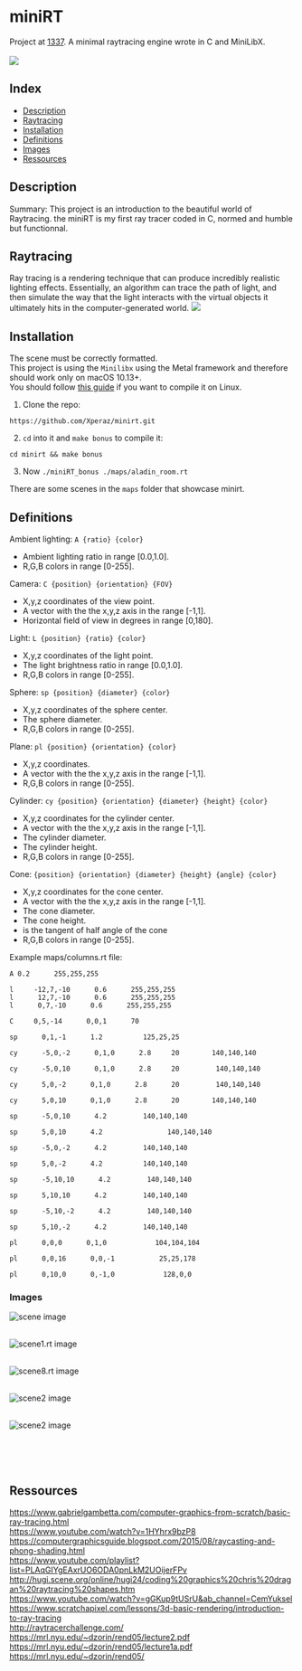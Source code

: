 # miniRT
Project at [1337](https://1337.ma).
A minimal raytracing engine wrote in C and MiniLibX.<br><br>
<img src="https://github.com/Xperaz/minirt/blob/master/img/Screen%20Shot%202022-09-30%20at%209.40.15%20PM.png">
## Index

* [Description](#description)
* [Raytracing](#raytracing)
* [Installation](#installation)
* [Definitions](#definitions)
* [Images](#images)
* [Ressources](#ressources)

## Description
Summary: This project is an introduction to the beautiful world of Raytracing.
the miniRT is my first ray tracer coded in C, normed and humble but
functionnal.

## Raytracing
Ray tracing is a rendering technique that can produce incredibly realistic lighting effects.
Essentially, an algorithm can trace the path of light, 
and then simulate the way that the light interacts with the virtual objects it ultimately hits in the computer-generated world.
<img src="https://developer.nvidia.com/sites/default/files/pictures/2018/RayTracing/ray-tracing-image-1.jpg">

## Installation
The scene must be correctly formatted.<br>
This project is using the ``Minilibx`` using the Metal framework and therefore should work only on macOS 10.13+.<br>
You should follow [this guide](https://github.com/ilkou/minilibx) if you want to compile it on Linux.

1. Clone the repo:
```
https://github.com/Xperaz/minirt.git
```
2. `cd` into it and `make bonus` to compile it:
```
cd minirt && make bonus
```
3. Now `./miniRT_bonus ./maps/aladin_room.rt`

There are some scenes in the `maps` folder that showcase minirt.

## Definitions

Ambient lighting:	`A {ratio} {color}`
* Ambient lighting ratio in range [0.0,1.0].
* R,G,B colors in range [0-255].

Camera:	`C {position} {orientation} {FOV}`
* X,y,z coordinates of the view point.
* A vector with the the x,y,z axis in the range [-1,1].
* Horizontal field of view in degrees in range [0,180].

Light:	`L {position} {ratio} {color}`
* X,y,z coordinates of the light point.
* The light brightness ratio in range [0.0,1.0].
* R,G,B colors in range [0-255].

Sphere:	`sp {position} {diameter} {color}`
* X,y,z coordinates of the sphere center.
* The sphere diameter.
* R,G,B colors in range [0-255].

Plane:	`pl {position} {orientation} {color}`
* X,y,z coordinates.
* A vector with the the x,y,z axis in the range [-1,1].
* R,G,B colors in range [0-255].

Cylinder:	`cy {position} {orientation} {diameter} {height} {color}`
* X,y,z coordinates for the cylinder center.
* A vector with the the x,y,z axis in the range [-1,1].
* The cylinder diameter.
* The cylinder height.
* R,G,B colors in range [0-255].

Cone:	`{position} {orientation} {diameter} {height} {angle} {color}`
* X,y,z coordinates for the cone center.
* A vector with the the x,y,z axis in the range [-1,1].
* The cone diameter.
* The cone height.
* is the tangent of half angle of the cone
* R,G,B colors in range [0-255].

Example maps/columns.rt file:
```
A 0.2      255,255,255

l     -12,7,-10      0.6      255,255,255
l      12,7,-10      0.6      255,255,255
l      0,7,-10      0.6      255,255,255

C     0,5,-14      0,0,1      70

sp      0,1,-1      1.2          125,25,25

cy      -5,0,-2      0,1,0      2.8     20        140,140,140

cy      -5,0,10      0,1,0      2.8     20         140,140,140

cy      5,0,-2      0,1,0      2.8      20         140,140,140

cy      5,0,10      0,1,0      2.8      20        140,140,140

sp      -5,0,10      4.2         140,140,140

sp      5,0,10      4.2                140,140,140

sp      -5,0,-2      4.2         140,140,140

sp      5,0,-2      4.2          140,140,140

sp      -5,10,10      4.2         140,140,140

sp      5,10,10      4.2         140,140,140

sp      -5,10,-2      4.2         140,140,140

sp      5,10,-2      4.2         140,140,140

pl      0,0,0      0,1,0            104,104,104      

pl      0,0,16      0,0,-1           25,25,178      

pl      0,10,0      0,-1,0            128,0,0
```

### Images
<a><img src="https://github.com/Xperaz/minirt/blob/master/img/Screen%20Shot%202022-09-30%20at%209.40.58%20PM.png" alt="scene image" border="0"></a> <br><br>

<a><img src="https://github.com/Xperaz/minirt/blob/master/img/Screen%20Shot%202022-09-30%20at%209.41.54%20PM.png" alt="scene1.rt image" border="0"></a> <br><br>

<a><img src="https://github.com/Xperaz/minirt/blob/master/img/Screen%20Shot%202022-09-30%20at%209.42.41%20PM.png" alt="scene8.rt image" border="0"></a><br><br>

<a><img src="https://github.com/Xperaz/minirt/blob/master/img/Screen%20Shot%202022-09-30%20at%209.44.05%20PM.png" alt="scene2 image" border="0"></a><br><br>

<a><img src="https://github.com/Xperaz/minirt/blob/master/img/Screen%20Shot%202022-09-30%20at%209.46.21%20PM.png" alt="scene2 image" border="0"></a><br><br>

<br><br>
## Ressources
https://www.gabrielgambetta.com/computer-graphics-from-scratch/basic-ray-tracing.html <br>
https://www.youtube.com/watch?v=1HYhrx9bzP8<br>
https://computergraphicsguide.blogspot.com/2015/08/raycasting-and-phong-shading.html<br>
https://www.youtube.com/playlist?list=PLAqGIYgEAxrUO6ODA0pnLkM2UOijerFPv<br>
http://hugi.scene.org/online/hugi24/coding%20graphics%20chris%20dragan%20raytracing%20shapes.htm<br>
https://www.youtube.com/watch?v=gGKup9tUSrU&ab_channel=CemYuksel<br>
https://www.scratchapixel.com/lessons/3d-basic-rendering/introduction-to-ray-tracing<br>
http://raytracerchallenge.com/<br>
https://mrl.nyu.edu/~dzorin/rend05/lecture2.pdf<br>
https://mrl.nyu.edu/~dzorin/rend05/lecture1a.pdf<br>
https://mrl.nyu.edu/~dzorin/rend05/<br>
